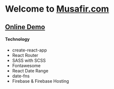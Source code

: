 # Welcome to [Musafir.com](https://github.com/mnin-nahid)

##  [Online Demo](https://musafir-com.web.app/)


#### Technology
- create-react-app
- React Router
- SASS with SCSS
- Fontawesome
- React Date Range
- date-fns
- Firebase & Firebase Hosting
